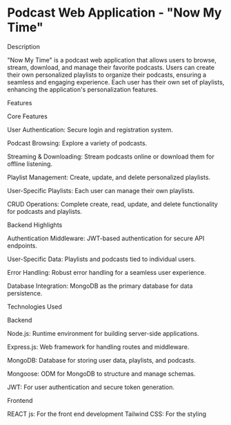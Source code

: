 # Podcast Web Application - "Now My Time"

Description

"Now My Time" is a podcast web application that allows users to browse, stream, download, and manage their favorite podcasts. Users can create their own personalized playlists to organize their podcasts, ensuring a seamless and engaging experience. Each user has their own set of playlists, enhancing the application's personalization features.

Features

Core Features

User Authentication: Secure login and registration system.

Podcast Browsing: Explore a variety of podcasts.

Streaming & Downloading: Stream podcasts online or download them for offline listening.

Playlist Management: Create, update, and delete personalized playlists.

User-Specific Playlists: Each user can manage their own playlists.

CRUD Operations: Complete create, read, update, and delete functionality for podcasts and playlists.

Backend Highlights

Authentication Middleware: JWT-based authentication for secure API endpoints.

User-Specific Data: Playlists and podcasts tied to individual users.

Error Handling: Robust error handling for a seamless user experience.

Database Integration: MongoDB as the primary database for data persistence.

Technologies Used

Backend

Node.js: Runtime environment for building server-side applications.

Express.js: Web framework for handling routes and middleware.

MongoDB: Database for storing user data, playlists, and podcasts.

Mongoose: ODM for MongoDB to structure and manage schemas.

JWT: For user authentication and secure token generation.

Frontend

REACT js: For the front end development
Tailwind CSS: For the styling
